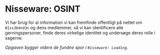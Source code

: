 # Nisseware: OSINT

Vi har brug for al information vi kan fremfinde offentligt på nettet om `N1ss3b4nd3n` og dens medlemmer, så vi kan identificere alle gerningspersoner, finde deres virkelige identitet og undersøge deres rolle i sagerne.

*Opgaven bygger videre de fundne spor i `Nisseware: Loading`.*
